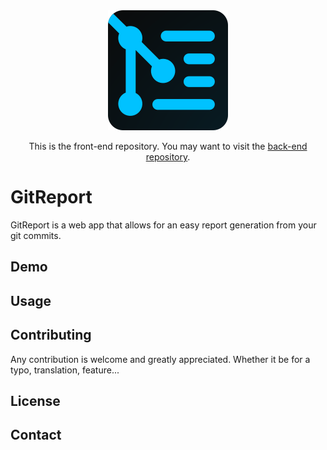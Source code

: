 <div align="center">
	<img width="192" src="https://raw.githubusercontent.com/adrien-nf/git-report-web/master/public/logo192.png" alt="GitReport">
	<br/>

This is the front-end repository. You may want to visit the [back-end repository](https://github.com/nathangobinet/git-report-api).
</div>

# GitReport

GitReport is a web app that allows for an easy report generation from your git commits.

## Demo

## Usage

## Contributing

Any contribution is welcome and greatly appreciated. Whether it be for a typo, translation, feature... 

## License

## Contact